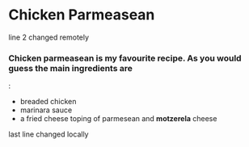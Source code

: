 <h1>Chicken Parmeasean</h1>
line 2 changed remotely
<h3>Chicken parmeasean is my favourite recipe. As you would guess the main ingredients are</h3>:
 <ul>
  <li>breaded chicken </li>
  <li>marinara sauce </li>
 <li>a fried cheese toping of <stong>parmesean</stong> and <strong>motzerela</strong> cheese</li>
 </ul>
last line changed locally
